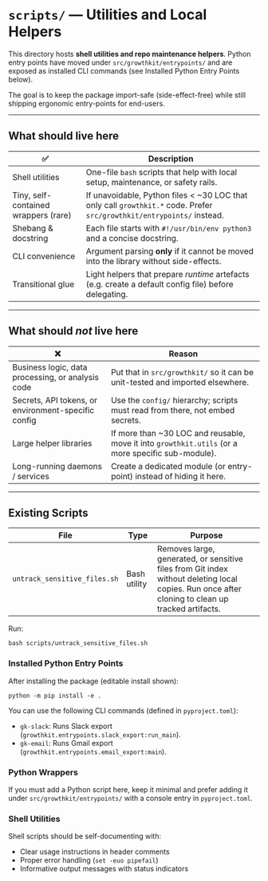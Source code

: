 # `scripts/` — Utilities and Local Helpers

This directory hosts **shell utilities and repo maintenance helpers**. Python
entry points have moved under `src/growthkit/entrypoints/` and are exposed as
installed CLI commands (see Installed Python Entry Points below).

The goal is to keep the package import-safe (side-effect-free) while still
shipping ergonomic entry-points for end-users.

---

## What **should** live here

| ✅  | Description |
|----|-------------|
| Shell utilities | One-file `bash` scripts that help with local setup, maintenance, or safety rails. |
| Tiny, self-contained wrappers (rare) | If unavoidable, Python files < ~30 LOC that only call `growthkit.*` code. Prefer `src/growthkit/entrypoints/` instead. |
| Shebang & docstring | Each file starts with `#!/usr/bin/env python3` and a concise docstring. |
| CLI convenience | Argument parsing **only** if it cannot be moved into the library without side-effects. |
| Transitional glue | Light helpers that prepare *runtime* artefacts (e.g. create a default config file) before delegating. |

---

## What **should _not_** live here

| ❌  | Reason |
|----|--------|
| Business logic, data processing, or analysis code | Put that in `src/growthkit/` so it can be unit-tested and imported elsewhere. |
| Secrets, API tokens, or environment-specific config | Use the `config/` hierarchy; scripts must read from there, not embed secrets. |
| Large helper libraries | If more than ~30 LOC and reusable, move it into `growthkit.utils` (or a more specific sub-module). |
| Long-running daemons / services | Create a dedicated module (or entry-point) instead of hiding it here. |

---

## Existing Scripts

| File | Type | Purpose |
|------|------|---------|
| `untrack_sensitive_files.sh` | Bash utility | Removes large, generated, or sensitive files from Git index without deleting local copies. Run once after cloning to clean up tracked artifacts. |

Run:

```
bash scripts/untrack_sensitive_files.sh
```

### Installed Python Entry Points

After installing the package (editable install shown):

```
python -m pip install -e .
```

You can use the following CLI commands (defined in `pyproject.toml`):

- `gk-slack`: Runs Slack export (`growthkit.entrypoints.slack_export:run_main`).
- `gk-email`: Runs Gmail export (`growthkit.entrypoints.email_export:main`).

### Python Wrappers
If you must add a Python script here, keep it minimal and prefer adding it under
`src/growthkit/entrypoints/` with a console entry in `pyproject.toml`.

### Shell Utilities
Shell scripts should be self-documenting with:
- Clear usage instructions in header comments
- Proper error handling (`set -euo pipefail`)
- Informative output messages with status indicators